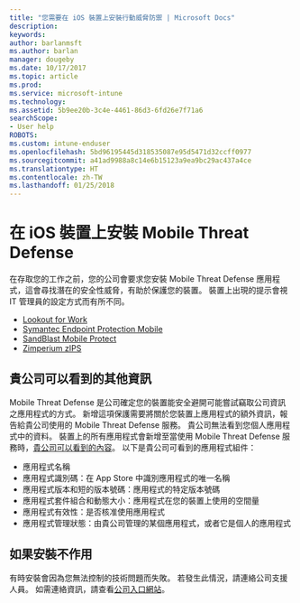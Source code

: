 ```yaml
---
title: "您需要在 iOS 裝置上安裝行動威脅防禦 | Microsoft Docs"
description: 
keywords: 
author: barlanmsft
ms.author: barlan
manager: dougeby
ms.date: 10/17/2017
ms.topic: article
ms.prod: 
ms.service: microsoft-intune
ms.technology: 
ms.assetid: 5b9ee20b-3c4e-4461-86d3-6fd26e7f71a6
searchScope:
- User help
ROBOTS: 
ms.custom: intune-enduser
ms.openlocfilehash: 5bd96195445d318535087e95d5471d32ccff0977
ms.sourcegitcommit: a41ad9988a8c14e6b15123a9ea9bc29ac437a4ce
ms.translationtype: HT
ms.contentlocale: zh-TW
ms.lasthandoff: 01/25/2018
---
```

# <a name="install-mobile-threat-defense-on-your-ios-device"></a>在 iOS 裝置上安裝 Mobile Threat Defense


在存取您的工作之前，您的公司會要求您安裝 Mobile Threat Defense 應用程式，這會尋找潛在的安全性威脅，有助於保護您的裝置。 裝置上出現的提示會視 IT 管理員的設定方式而有所不同。


* [Lookout for Work](you-are-prompted-to-install-lookout-for-work-ios.md)
* [Symantec Endpoint Protection Mobile](you-are-prompted-to-install-skycure-ios.md)
* [SandBlast Mobile Protect](you-are-prompted-to-install-sandblast-ios.md)
* [Zimperium zIPS](you-are-prompted-to-install-zips-ios.md)

## <a name="additional-information-your-company-can-see"></a>貴公司可以看到的其他資訊

Mobile Threat Defense 是公司確定您的裝置能安全避開可能嘗試竊取公司資訊之應用程式的方式。 新增這項保護需要將關於您裝置上應用程式的額外資訊，報告給貴公司使用的 Mobile Threat Defense 服務。 貴公司無法看到您個人應用程式中的資料。 裝置上的所有應用程式會新增至當使用 Mobile Threat Defense 服務時，[貴公司可以看到的內容](what-info-can-your-company-see-when-you-enroll-your-device-in-intune.md)。 以下是貴公司可看到的應用程式組件：

*   應用程式名稱
* 應用程式識別碼：在 App Store 中識別應用程式的唯一名稱
*   應用程式版本和短的版本號碼：應用程式的特定版本號碼
* 應用程式套件組合和動態大小：應用程式在您的裝置上使用的空間量
* 應用程式有效性：是否核准使用應用程式
*   應用程式管理狀態：由貴公司管理的某個應用程式，或者它是個人的應用程式

## <a name="if-the-installation-doesnt-work"></a>如果安裝不作用

有時安裝會因為您無法控制的技術問題而失敗。 若發生此情況，請連絡公司支援人員。 如需連絡資訊，請查看[公司入口網站](https://portal.manage.microsoft.com#HelpDeskDialog)。
